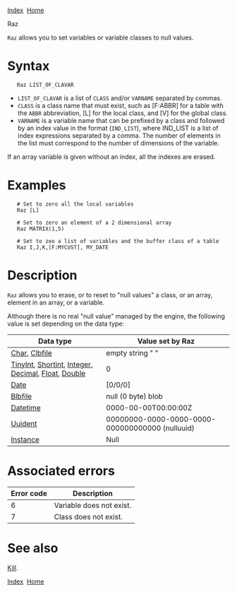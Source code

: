 [Index](index.html)  [Home](getting-started_home.html)

Raz

`Raz` allows you to set variables or variable classes to null values.

# Syntax

```
   Raz LIST_OF_CLAVAR
```

* `LIST_OF_CLAVAR` is a list of `CLASS` and/or `VARNAME` separated by commas.
* `CLASS` is a class name that must exist, such as [F:ABBR] for a table with the `ABBR` abbreviation, [L] for the local class, and [V] for the global class.
* `VARNAME` is a variable name that can be prefixed by a class and followed by an index value in the format (`IND_LIST`), where IND\_LIST is a list of index expressions separated by a comma. The number of elements in the list must correspond to the number of dimensions of the variable.

If an array variable is given without an index, all the indexes are erased.

# Examples

```
   # Set to zero all the local variables
   Raz [L]

   # Set to zero an element of a 2 dimensional array
   Raz MATRIX(1,5)

   # Set to zeo a list of variables and the buffer class of a table
   Raz I,J,K,[F:MYCUST], MY_DATE
```

# Description

`Raz` allows you to erase, or to reset to "null values" a class, or an array, element in an array, or a variable.

Although there is no real "null value" managed by the engine, the following value is set depending on the data type:

| Data type | Value set by Raz |
| --- | --- |
| [Char](../4gl/char.md), [Clbfile](../4gl/clbfile.md) | empty string " " |
| [TinyInt](../4gl/tinyint.md), [Shortint](../4gl/shortint.md), [Integer](../4gl/integer.md), [Decimal](../4gl/decimal.md), [Float](../4gl/float.md), [Double](../4gl/double.md) | 0 |
| [Date](4gl_date.html) | [0/0/0] |
| [Blbfile](4gl_blbfile.html) | null (0 byte) blob |
| [Datetime](4gl_datetime.html) | 0000-00-00T00:00:00Z |
| [Uuident](4gl_uuident.html) | 00000000-0000-0000-0000-000000000000 (nulluuid) |
| [Instance](4gl_instance.html) | Null |

# Associated errors

| Error code | Description |
| --- | --- |
| 6 | Variable does not exist. |
| 7 | Class does not exist. |

# See also

[Kill](4gl_kill.html).

  

[Index](index.html)  [Home](getting-started_home.html)